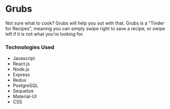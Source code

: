 # Grubs

Not sure what to cook? Grubs will help you out with that. Grubs is a "Tinder for Recipes", meaning you can simply swipe right to save a recipe, or swipe left if it is not what you're looking for.

### Technologies Used

- Javascript
- React.js
- Node.js
- Express
- Redux
- PostgreSQL
- Sequelize
- Material-UI
- CSS
